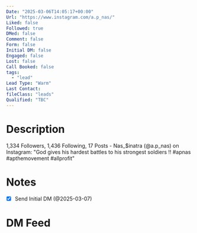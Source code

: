 ```yaml
---
Date: "2025-03-06T14:05:17+00:00"
Url: "https://www.instagram.com/a.p_nas/"
Liked: false
Followed: true
DMed: false
Comment: false
Form: false
Initial DM: false
Engaged: false
Lost: false
Call Booked: false
tags:
  - "lead"
Lead Type: "Warm"
Last Contact:
fileClass: "leads"
Qualified: "TBC"
---
```

# Description
1,334 Followers, 1,436 Following, 17 Posts - Nas_$inatra (@a.p_nas) on Instagram: "God gives his hardest battles to his strongest soldiers ‼️ #apnas #apthemovement #allprofit"
# Notes
- [x] Send Initial DM (@2025-03-07)
# DM Feed